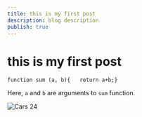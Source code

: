 ```yaml
---
title: this is my first post 
description: blog description 
publish: true
---
```

# this is my first post 

```
function sum (a, b){   return a+b;}
```

Here, `a` and `b` are arguments to `sum` function.

![Cars 24](/assets/images/uploads/cars4618.jpg)
